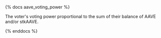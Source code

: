{% docs aave_voting_power %}

The voter's voting power proportional to the sum of their balance of AAVE and/or stkAAVE. 

{% enddocs %}